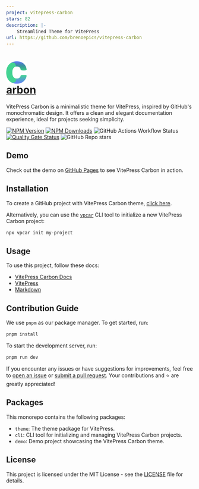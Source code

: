 ```yaml
---
project: vitepress-carbon
stars: 82
description: |-
    Streamlined Theme for VitePress
url: https://github.com/brenoepics/vitepress-carbon
---
```


# <a href='https://carbon.breno.tech'><img src='https://github.com/brenoepics/vitepress-carbon/blob/main/packages/demo/src/public/logo.svg' height='60' alt='C' aria-label='carbon.breno.tech' style="display: flex;align-items: center;"/>arbon</a>

VitePress Carbon is a minimalistic theme for VitePress, inspired by GitHub's monochromatic design. It offers a clean and
elegant documentation experience, ideal for projects seeking simplicity.


[![NPM Version](https://img.shields.io/npm/v/vitepress-carbon)](https://www.npmjs.com/package/vitepress-carbon)
[![NPM Downloads](https://img.shields.io/npm/d18m/vitepress-carbon)](https://www.npmjs.com/package/vitepress-carbon)
![GitHub Actions Workflow Status](https://img.shields.io/github/actions/workflow/status/brenoepics/vitepress-carbon/node.js.yml)
[![Quality Gate Status](https://sonarcloud.io/api/project_badges/measure?project=brenoepics_vitepress-carbon&metric=alert_status)](https://sonarcloud.io/summary/new_code?id=brenoepics_vitepress-carbon)
![GitHub Repo stars](https://img.shields.io/github/stars/brenoepics/vitepress-carbon)

## Demo

Check out the demo on [GitHub Pages](https://carbon.breno.tech) to see VitePress Carbon in action.

## Installation

To create a GitHub project with VitePress Carbon
theme, [click here](https://github.com/new?template_name=carbon-starter&template_owner=brenoepics).

Alternatively, you can use the [`vpcar`](https://github.com/brenoepics/vitepress-carbon/tree/main/packages/cli) CLI tool
to initialize a new VitePress Carbon project:

```sh
npx vpcar init my-project
```

## Usage

To use this project, follow these docs:

- [VitePress Carbon Docs](https://carbon.breno.tech)
- [VitePress](https://vitepress.dev/)
- [Markdown](https://www.markdownguide.org/)

## Contribution Guide

We use `pnpm` as our package manager. To get started, run:

```sh
pnpm install
```

To start the development server, run:

```sh
pnpm run dev
```

If you encounter any issues or have suggestions for improvements, feel free
to [open an issue](https://github.com/brenoepics/vitepress-carbon/issues)
or [submit a pull request](https://github.com/brenoepics/vitepress-carbon/pulls).
Your contributions and ⭐ are greatly appreciated!

## Packages

This monorepo contains the following packages:

- `theme`: The theme package for VitePress.
- `cli`: CLI tool for initializing and managing VitePress Carbon projects.
- `demo`: Demo project showcasing the VitePress Carbon theme.

## License

This project is licensed under the MIT License - see the [LICENSE](https://github.com/brenoepics/vitepress-carbon/blob/main/LICENSE) file for details.

